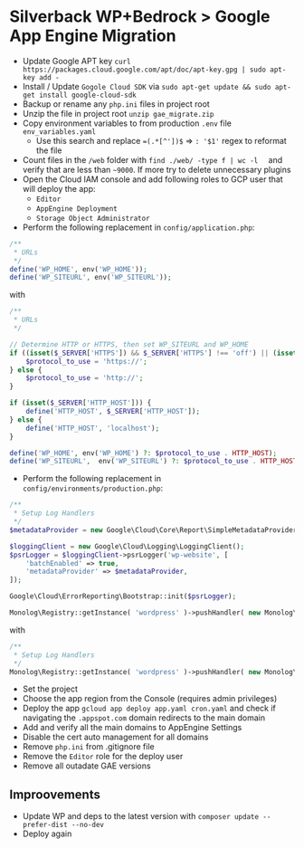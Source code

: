 # Silverback WP+Bedrock > Google App Engine Migration

* Update Google APT key `curl https://packages.cloud.google.com/apt/doc/apt-key.gpg | sudo apt-key add -`
* Install / Update `Gogole Cloud SDK` via `sudo apt-get update && sudo apt-get install google-cloud-sdk`
* Backup or rename any `php.ini` files in project root
* Unzip the file in project root
    `unzip gae_migrate.zip`
* Copy environment variables to from production `.env` file `env_variables.yaml` 
    * Use this search and replace `=(.*[^'])$` => `: '$1'` regex to reformat the file
* Count files in the `/web` folder with `find ./web/ -type f | wc -l  ` and verify that are less than `~9000`. If more try to delete unnecessary plugins
* Open the Cloud IAM console and add following roles to GCP user that will deploy the app:
    * `Editor` 
    * `AppEngine Deployment`
    * `Storage Object Administrator` 
* Perform the following replacement in `config/application.php`:

```php
/**
 * URLs
 */
define('WP_HOME', env('WP_HOME'));
define('WP_SITEURL', env('WP_SITEURL'));
```
with  

```php
/**
 * URLs
 */

// Determine HTTP or HTTPS, then set WP_SITEURL and WP_HOME
if ((isset($_SERVER['HTTPS']) && $_SERVER['HTTPS'] !== 'off') || (isset($_SERVER['SERVER_PORT']) && $_SERVER['SERVER_PORT'] == 443)) {
    $protocol_to_use = 'https://';
} else {
    $protocol_to_use = 'http://';
}

if (isset($_SERVER['HTTP_HOST'])) {
    define('HTTP_HOST', $_SERVER['HTTP_HOST']);
} else {
    define('HTTP_HOST', 'localhost');
}

define('WP_HOME', env('WP_HOME') ?: $protocol_to_use . HTTP_HOST);
define('WP_SITEURL',  env('WP_SITEURL') ?: $protocol_to_use . HTTP_HOST . '/wp' );
```

* Perform the following replacement in `config/environments/production.php`:
```php
/**
 * Setup Log Handlers
 */
$metadataProvider = new Google\Cloud\Core\Report\SimpleMetadataProvider([], '', 'website', '1.0');

$loggingClient = new Google\Cloud\Logging\LoggingClient();
$psrLogger = $loggingClient->psrLogger('wp-website', [
    'batchEnabled' => true,
    'metadataProvider' => $metadataProvider,
]);

Google\Cloud\ErrorReporting\Bootstrap::init($psrLogger); 

Monolog\Registry::getInstance( 'wordpress' )->pushHandler( new Monolog\Handler\PsrHandler( $psrLogger ) );
```
with
```php
/**
 * Setup Log Handlers
 */
Monolog\Registry::getInstance( 'wordpress' )->pushHandler( new Monolog\Handler\ErrorLogHandler() );
```
* Set the project 
* Choose the app region from the Console (requires admin privileges)
* Deploy the app `gcloud app deploy app.yaml cron.yaml` and check if navigating the `.appspot.com` domain redirects to the main domain
* Add and verify all the main domains to AppEngine Settings
* Disable the cert auto management for all domains
* Remove `php.ini` from .gitignore file
* Remove the `Editor` role for the deploy user
* Remove all outadate GAE versions

## Improovements

* Update WP and deps to the latest version with `composer update --prefer-dist --no-dev`
* Deploy again

